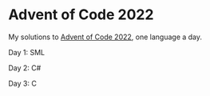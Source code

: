 # Advent of Code 2022

My solutions to [Advent of Code 2022](https://adventofcode.com/2022), one language a day.

Day 1: SML

Day 2: C#

Day 3: C
